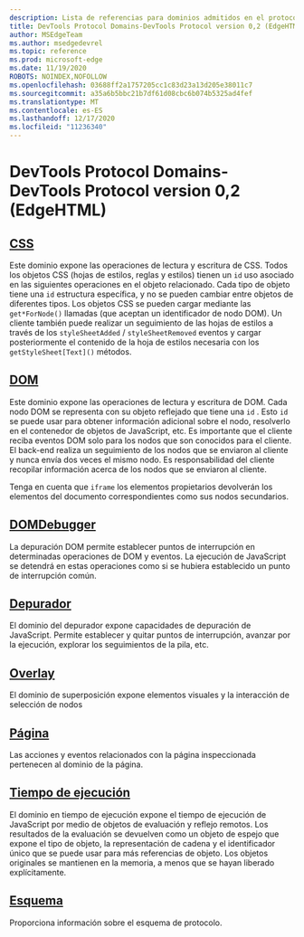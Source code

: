 ```yaml
---
description: Lista de referencias para dominios admitidos en el protocolo Microsoft Edge DevTools, versión 0,2.
title: DevTools Protocol Domains-DevTools Protocol version 0,2 (EdgeHTML)
author: MSEdgeTeam
ms.author: msedgedevrel
ms.topic: reference
ms.prod: microsoft-edge
ms.date: 11/19/2020
ROBOTS: NOINDEX,NOFOLLOW
ms.openlocfilehash: 03688ff2a1757205cc1c83d23a13d205e38011c7
ms.sourcegitcommit: a35a6b5bbc21b7df61d08cbc6b074b5325ad4fef
ms.translationtype: MT
ms.contentlocale: es-ES
ms.lasthandoff: 12/17/2020
ms.locfileid: "11236340"
---
```

# DevTools Protocol Domains-DevTools Protocol version 0,2 (EdgeHTML)  

## [CSS](css.md)  

Este dominio expone las operaciones de lectura y escritura de CSS. Todos los objetos CSS (hojas de estilos, reglas y estilos) tienen un `id` uso asociado en las siguientes operaciones en el objeto relacionado. Cada tipo de objeto tiene una `id` estructura específica, y no se pueden cambiar entre objetos de diferentes tipos. Los objetos CSS se pueden cargar mediante las `get*ForNode()` llamadas (que aceptan un identificador de nodo DOM). Un cliente también puede realizar un seguimiento de las hojas de estilos a través de los `styleSheetAdded` / `styleSheetRemoved` eventos y cargar posteriormente el contenido de la hoja de estilos necesaria con los `getStyleSheet[Text]()` métodos.
## [DOM](dom.md)
Este dominio expone las operaciones de lectura y escritura de DOM. Cada nodo DOM se representa con su objeto reflejado que tiene una `id` . Esto `id` se puede usar para obtener información adicional sobre el nodo, resolverlo en el contenedor de objetos de JavaScript, etc. Es importante que el cliente reciba eventos DOM solo para los nodos que son conocidos para el cliente. El back-end realiza un seguimiento de los nodos que se enviaron al cliente y nunca envía dos veces el mismo nodo. Es responsabilidad del cliente recopilar información acerca de los nodos que se enviaron al cliente.<p>Tenga en cuenta que `iframe` los elementos propietarios devolverán los elementos del documento correspondientes como sus nodos secundarios.</p>
## [DOMDebugger](domdebugger.md)
La depuración DOM permite establecer puntos de interrupción en determinadas operaciones de DOM y eventos. La ejecución de JavaScript se detendrá en estas operaciones como si se hubiera establecido un punto de interrupción común.
## [Depurador](debugger.md)
El dominio del depurador expone capacidades de depuración de JavaScript. Permite establecer y quitar puntos de interrupción, avanzar por la ejecución, explorar los seguimientos de la pila, etc.
## [Overlay](overlay.md)
El dominio de superposición expone elementos visuales y la interacción de selección de nodos
## [Página](page.md)
Las acciones y eventos relacionados con la página inspeccionada pertenecen al dominio de la página.
## [Tiempo de ejecución](runtime.md)
El dominio en tiempo de ejecución expone el tiempo de ejecución de JavaScript por medio de objetos de evaluación y reflejo remotos. Los resultados de la evaluación se devuelven como un objeto de espejo que expone el tipo de objeto, la representación de cadena y el identificador único que se puede usar para más referencias de objeto. Los objetos originales se mantienen en la memoria, a menos que se hayan liberado explícitamente.
## [Esquema](schema.md)
Proporciona información sobre el esquema de protocolo.
